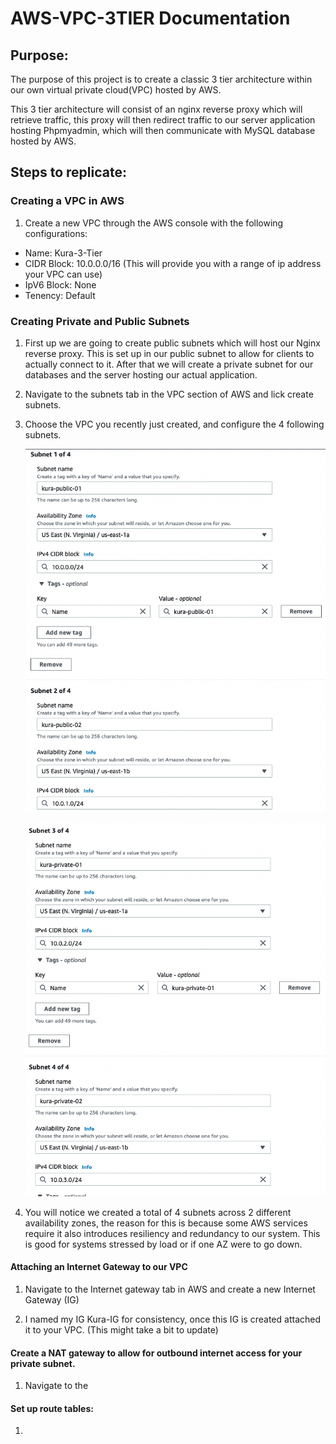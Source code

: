 # AWS-VPC-3TIER Documentation

## Purpose:

The purpose of this project is to create a classic 3 tier architecture within our own virtual private cloud(VPC) hosted by AWS. 

This 3 tier architecture will consist of an nginx reverse proxy which will retrieve traffic, this proxy will then redirect traffic to our server application hosting Phpmyadmin, which will then communicate with MySQL database hosted by AWS. 

## Steps to replicate:

### Creating a VPC in AWS

1. Create a new VPC through the AWS console with the following configurations:
- Name: Kura-3-Tier
- CIDR Block: 10.0.0.0/16 (This will provide you with a range of ip address your VPC can use)
- IpV6 Block: None
- Tenency: Default


### Creating Private and Public Subnets

1. First up we are going to create public subnets which will host our Nginx reverse proxy. This is set up in our public subnet to allow for clients to actually connect to it. After that we will create a private subnet for our databases and the server hosting our actual application.  

2. Navigate to the subnets tab in the VPC section of AWS and lick create subnets.

3. Choose the VPC you recently just created, and configure the 4 following subnets. 

    ![Subnets Configuration](./screenshots/subnet_configs_1.png)

    ![Subnets Configuration 2](./screenshots/subnet_configs_2.png)

4. You will notice we created a total of 4 subnets across 2 different availability zones, the reason for this is because some AWS services require it also introduces resiliency and redundancy to our system. This is good for systems stressed by load or if one AZ were to go down. 


#### Attaching an Internet Gateway to our VPC

1. Navigate to the Internet gateway tab in AWS and create a new Internet Gateway (IG)

2. I named my IG Kura-IG for consistency, once this IG is created attached it to your VPC. (This might take a bit to update)

#### Create a NAT gateway to allow for outbound internet access for your private subnet. 

1. Navigate to the 

#### Set up route tables:

1. 